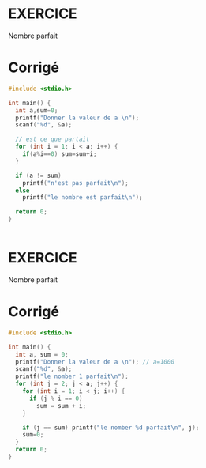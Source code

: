 # EXERCICE

Nombre parfait

# Corrigé

<div class="tabbed-blocks">

```c
#include <stdio.h>

int main() {
  int a,sum=0;
  printf("Donner la valeur de a \n");
  scanf("%d", &a);

  // est ce que partait
  for (int i = 1; i < a; i++) {
    if(a%i==0) sum=sum+i;
  }

  if (a != sum)
    printf("n'est pas parfait\n");
  else
    printf("le nombre est parfait\n");

  return 0;
}
```

```matlab
```

<!-- ```py -->
<!-- ``` -->
<!---->
<!-- ```dart -->
<!-- ``` -->
<!---->
<!-- ```lua -->
<!-- ``` -->
<!---->
<!-- ```rust -->
<!-- ``` -->
<!---->
<!-- ```js -->
<!-- ``` -->
<!---->
<!-- ```sh -->
<!-- ``` -->

</div>

# EXERCICE

Nombre parfait

# Corrigé

<div class="tabbed-blocks">

```c
#include <stdio.h>

int main() {
  int a, sum = 0;
  printf("Donner la valeur de a \n"); // a=1000
  scanf("%d", &a);
  printf("le nomber 1 parfait\n");
  for (int j = 2; j < a; j++) {
    for (int i = 1; i < j; i++) {
      if (j % i == 0)
        sum = sum + i;
    }

    if (j == sum) printf("le nomber %d parfait\n", j);
    sum=0;
  }
  return 0;
}
```

```matlab
```

<!-- ```py -->
<!-- ``` -->
<!---->
<!-- ```dart -->
<!-- ``` -->
<!---->
<!-- ```lua -->
<!-- ``` -->
<!---->
<!-- ```rust -->
<!-- ``` -->
<!---->
<!-- ```js -->
<!-- ``` -->
<!---->
<!-- ```sh -->
<!-- ``` -->

</div>
